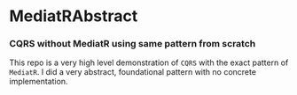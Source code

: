 # MediatRAbstract
### CQRS without MediatR using same pattern from scratch

This repo is a very high level demonstration of `CQRS` with the exact pattern of `MediatR`. I did a very abstract, foundational pattern with no concrete implementation.